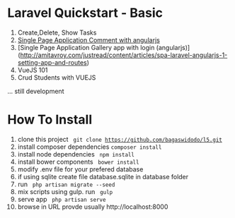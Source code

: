 # Laravel Quickstart - Basic


1. Create,Delete, Show Tasks
2. [Single Page Application Comment with angularjs](https://scotch.io/tutorials/create-a-laravel-and-angular-single-page-comment-application)
3. [Single Page Application Gallery app with login (angularjs)] (http://amitavroy.com/justread/content/articles/spa-laravel-angularjs-1-setting-app-and-routes)
4. VueJS 101
5. Crud Students with VUEJS

... still development


# How To Install
1. clone this project <code> git clone https://github.com/bagaswidodo/l5.git</code>
2. install composer dependencies <code>composer install</code>
3. install node dependencies <code> npm install </code> 
4. install bower components <code> bower install </code>
5. modify .env file for your prefered database
6. if using sqlite create file database.sqlite in database folder
7. run <code> php artisan migrate --seed </code>
8. mix scripts using gulp. run <code> gulp </code>
8. serve app <code> php artisan serve</code>
9. browse in URL provde usually http://localhost:8000
